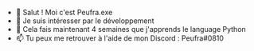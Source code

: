 - 👋 Salut ! Moi c'est Peufra.exe
- 👀 Je suis intéresser par le développement
- 🌱 Cela fais maintenant 4 semaines que j'apprends le language Python
- 📫 Tu peux me retrouver à l'aide de mon Discord : Peufra#0810
<!---
Peufra/Peufra is a ✨ special ✨ repository because its `README.md` (this file) appears on your GitHub profile.
You can click the Preview link to take a look at your changes.
--->
